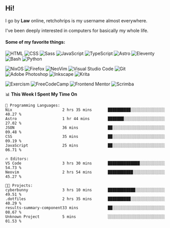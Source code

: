 ## Hi!

I go by **Law** online, retchohrips is my username almost everywhere.

I've been deeply interested in computers for basically my whole life.

#### Some of my favorite things:

![HTML](https://img.shields.io/badge/HTML-%23E34F26?style=flat&logo=html5&logoColor=white)
![CSS](https://img.shields.io/badge/CSS-%231572B6?style=flat&logo=css3&logoColor=white)
![Sass](https://img.shields.io/badge/Sass-%23CC6699?style=flat&logo=sass&logoColor=white)
![JavaScript](https://img.shields.io/badge/JavaScript-%23F7DF1E?style=flat&logo=javascript&logoColor=black)
![TypeScript](https://img.shields.io/badge/TypeScript-%233178C6?style=flat&logo=typescript&logoColor=white)
![Astro](https://img.shields.io/badge/Astro-%23BC52EE?style=flat&logo=astro&logoColor=white)
![Eleventy](https://img.shields.io/badge/Eleventy-black?style=flat&logo=eleventy&logoColor=white)
![Bash](https://img.shields.io/badge/Bash-%234EAA25?style=flat&logo=gnu-bash&logoColor=white)
![Python](https://img.shields.io/badge/Python-3670A0?style=flat&logo=python&logoColor=white)

![NixOS](https://img.shields.io/badge/NixOS-%235277C3?style=flat&logo=nixos&logoColor=white)
![Firefox](https://img.shields.io/badge/Firefox-FF7139?style=lat&logo=Firefox-Browser&logoColor=white)
![NeoVim](https://img.shields.io/badge/NeoVim-%2357A143?style=flat&logo=neovim&logoColor=white)
![Visual Studio Code](https://img.shields.io/badge/VS%20Code-0078d7.svg?style=flat&logo=visual-studio-code&logoColor=white)
![Git](https://img.shields.io/badge/Git-%23F05032?style=flat&logo=git&logoColor=white)
![Adobe Photoshop](https://img.shields.io/badge/Photoshop-%2331A8FF?style=flat&logo=adobe%20photoshop&logoColor=white)
![Inkscape](https://img.shields.io/badge/Inkscape-e0e0e0?style=flat&logo=inkscape&logoColor=080A13)
![Krita](https://img.shields.io/badge/Krita-203759?style=flat&logo=krita&logoColor=white)

![Exercism](https://img.shields.io/badge/Exercism-009CAB?style=flat&logo=exercism&logoColor=white)
![FreeCodeCamp](https://img.shields.io/badge/freeCodeCamp-%23123?style=flat&logo=freecodecamp&logoColor=white)
![Frontend Mentor](https://img.shields.io/badge/Frontend%20Mentor-%233F54A3?style=flat&logo=Frontend-Mentor&logoColor=white)
![Scrimba](https://img.shields.io/badge/Scrimba-2B283A?style=flat&logo=scrimba&logoColor=white)

<!--START_SECTION:waka-->
📊 **This Week I Spent My Time On** 

```text
💬 Programming Languages: 
Nix                      2 hrs 35 mins       ██████████░░░░░░░░░░░░░░░   40.27 % 
Astro                    1 hr 44 mins        ███████░░░░░░░░░░░░░░░░░░   27.02 % 
JSON                     36 mins             ██░░░░░░░░░░░░░░░░░░░░░░░   09.48 % 
CSS                      35 mins             ██░░░░░░░░░░░░░░░░░░░░░░░   09.19 % 
JavaScript               25 mins             ██░░░░░░░░░░░░░░░░░░░░░░░   06.71 % 

🔥 Editors: 
VS Code                  3 hrs 30 mins       ██████████████░░░░░░░░░░░   54.73 % 
Neovim                   2 hrs 54 mins       ███████████░░░░░░░░░░░░░░   45.27 % 

🐱‍💻 Projects: 
cyberbunny               3 hrs 10 mins       ████████████░░░░░░░░░░░░░   49.51 % 
.dotfiles                2 hrs 35 mins       ██████████░░░░░░░░░░░░░░░   40.29 % 
results-summary-component33 mins             ██░░░░░░░░░░░░░░░░░░░░░░░   08.67 % 
Unknown Project          5 mins              ░░░░░░░░░░░░░░░░░░░░░░░░░   01.53 % 
```


<!--END_SECTION:waka-->
